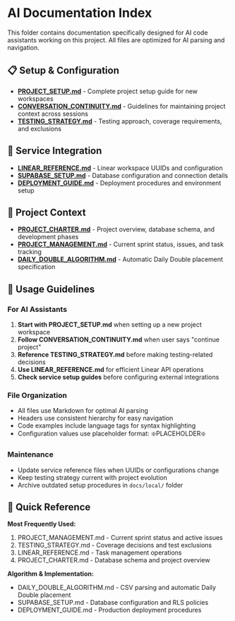 # AI Documentation Index

This folder contains documentation specifically designed for AI code assistants working on this project. All files are optimized for AI parsing and navigation.

## 📋 **Setup & Configuration**
- **[PROJECT_SETUP.md](./PROJECT_SETUP.md)** - Complete project setup guide for new workspaces
- **[CONVERSATION_CONTINUITY.md](./CONVERSATION_CONTINUITY.md)** - Guidelines for maintaining project context across sessions
- **[TESTING_STRATEGY.md](./TESTING_STRATEGY.md)** - Testing approach, coverage requirements, and exclusions

## 🔧 **Service Integration**
- **[LINEAR_REFERENCE.md](./LINEAR_REFERENCE.md)** - Linear workspace UUIDs and configuration
- **[SUPABASE_SETUP.md](./SUPABASE_SETUP.md)** - Database configuration and connection details
- **[DEPLOYMENT_GUIDE.md](./DEPLOYMENT_GUIDE.md)** - Deployment procedures and environment setup

## 📖 **Project Context**
- **[PROJECT_CHARTER.md](./PROJECT_CHARTER.md)** - Project overview, database schema, and development phases
- **[PROJECT_MANAGEMENT.md](./PROJECT_MANAGEMENT.md)** - Current sprint status, issues, and task tracking
- **[DAILY_DOUBLE_ALGORITHM.md](./DAILY_DOUBLE_ALGORITHM.md)** - Automatic Daily Double placement specification

## 🎯 **Usage Guidelines**

### For AI Assistants
1. **Start with PROJECT_SETUP.md** when setting up a new project workspace
2. **Follow CONVERSATION_CONTINUITY.md** when user says "continue project"
3. **Reference TESTING_STRATEGY.md** before making testing-related decisions
4. **Use LINEAR_REFERENCE.md** for efficient Linear API operations
5. **Check service setup guides** before configuring external integrations

### File Organization
- All files use Markdown for optimal AI parsing
- Headers use consistent hierarchy for easy navigation
- Code examples include language tags for syntax highlighting
- Configuration values use placeholder format: ❇️PLACEHOLDER❇️

### Maintenance
- Update service reference files when UUIDs or configurations change
- Keep testing strategy current with project evolution
- Archive outdated setup procedures in `docs/local/` folder

## 🔄 **Quick Reference**

**Most Frequently Used:**
1. PROJECT_MANAGEMENT.md - Current sprint status and active issues
2. TESTING_STRATEGY.md - Coverage decisions and test exclusions
3. LINEAR_REFERENCE.md - Task management operations
4. PROJECT_CHARTER.md - Database schema and project overview

**Algorithm & Implementation:**
- DAILY_DOUBLE_ALGORITHM.md - CSV parsing and automatic Daily Double placement
- SUPABASE_SETUP.md - Database configuration and RLS policies
- DEPLOYMENT_GUIDE.md - Production deployment procedures
